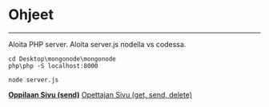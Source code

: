 # Ohjeet

---------------------------------------------------------------------------------

Aloita PHP server.
Aloita server.js nodella vs codessa.

```
cd Desktop\mongonode\mongonode
php\php -S localhost:8000
```

```
node server.js
```

<b>[Oppilaan Sivu (send)](http://localhost:8000/front/html/student.html)</b>
[Opettajan Sivu (get, send, delete)](http://localhost:8000/front/html/teacher.html)
